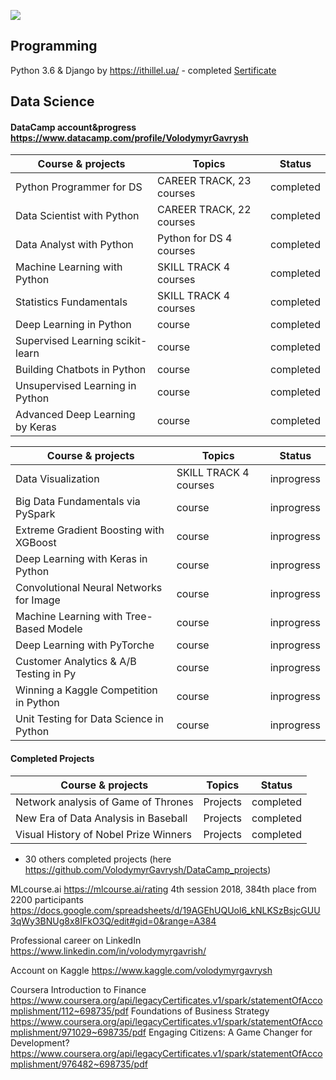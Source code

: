 ![](https://raw.githubusercontent.com/VolodymyrGavrysh/My_RoadMap_Data_Science/master/pictures/ai.jpg) 
## Programming
Python 3.6 & Django by https://ithillel.ua/ - completed [Sertificate](https://raw.githubusercontent.com/VolodymyrGavrysh/My_RoadMap_Data_Science/master/pictures/ext.jpeg)
## Data Science
#### DataCamp account&progress https://www.datacamp.com/profile/VolodymyrGavrysh

| **Course & projects**          | Topics                    | Status   |
|--------------------------------|---------------------------|----------|
|Python Programmer for DS        | CAREER TRACK, 23 courses  |completed |
|Data Scientist with Python      | CAREER TRACK, 22 courses  |completed |
|Data Analyst with Python        | Python for DS 4 courses   |completed |
|Machine Learning with Python    | SKILL TRACK 4 courses     |completed |
|Statistics Fundamentals         | SKILL TRACK 4 courses     |completed |
|Deep Learning in Python         | course                    |completed |
|Supervised Learning scikit-learn| course                    |completed |
|Building Chatbots in Python     | course                    |completed |
|Unsupervised Learning in Python | course                    |completed |
|Advanced Deep Learning by Keras | course                    |completed |


| **Course & projects**                 | Topics                    | Status   |
|---------------------------------------|---------------------------|----------|
|Data Visualization                     |  SKILL TRACK 4 courses    |inprogress|
|Big Data Fundamentals via PySpark      |  course                   |inprogress|
|Extreme Gradient Boosting with XGBoost |  course                   |inprogress|
|Deep Learning with Keras in Python     |  course                   |inprogress|
|Convolutional Neural Networks for Image|  course                   |inprogress|
|Machine Learning with Tree-Based Modele|  course                   |inprogress|
|Deep Learning with PyTorche            |  course                   |inprogress|
|Customer Analytics & A/B Testing in Py |  course                   |inprogress|
|Winning a Kaggle Competition in Python |  course                   |inprogress|
|Unit Testing for Data Science in Python|  course                   |inprogress|

#### Completed Projects

| **Course & projects**                 | Topics                    | Status   |
|---------------------------------------|---------------------------|----------|
|Network analysis of Game of Thrones    |Projects                   |completed |
|New Era of Data Analysis in Baseball   |Projects                   |completed |
| Visual History of Nobel Prize Winners |Projects                   |completed |

+ 30 others completed projects (here https://github.com/VolodymyrGavrysh/DataCamp_projects)








MLcourse.ai https://mlcourse.ai/rating
4th session 2018, 384th place from 2200 participants
https://docs.google.com/spreadsheets/d/19AGEhUQUol6_kNLKSzBsjcGUU3qWy3BNUg8x8IFkO3Q/edit#gid=0&range=A384

Professional career on LinkedIn
https://www.linkedin.com/in/volodymyrgavrish/

Account on Kaggle
https://www.kaggle.com/volodymyrgavrysh

Coursera
Introduction to Finance
https://www.coursera.org/api/legacyCertificates.v1/spark/statementOfAccomplishment/112~698735/pdf
Foundations of Business Strategy
https://www.coursera.org/api/legacyCertificates.v1/spark/statementOfAccomplishment/971029~698735/pdf
Engaging Citizens: A Game Changer for Development?
https://www.coursera.org/api/legacyCertificates.v1/spark/statementOfAccomplishment/976482~698735/pdf
